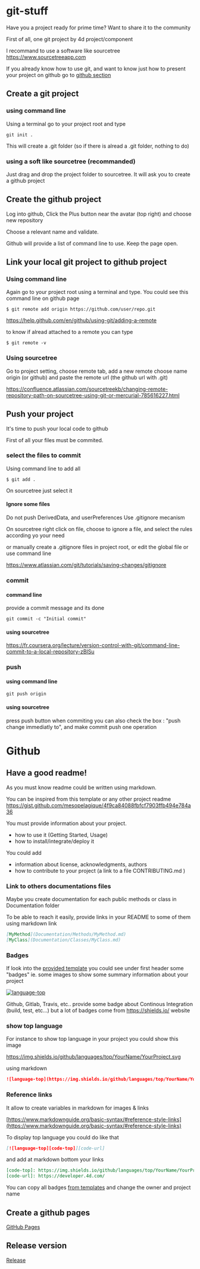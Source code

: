 # git-stuff

Have you a project ready for prime time? Want to share it to the community

First of all, one git project by 4d project/component

I recommand to use a software like sourcetree https://www.sourcetreeapp.com

If you already know how to use git, and want to know just how to present your project on github go to [github section](#github)


## Create a git project

### using command line

Using a terminal go to your project root and type

```
git init .
```

This will create a .git folder (so if there is alread a .git folder, nothing to do)

### using a soft like sourcetree (recommanded)

Just drag and drop the project folder to sourcetree. It will ask you to create a github project

## Create the github project

Log into github, Click the Plus button near the avatar (top right) and choose new repository

Choose a relevant name and validate.

Github will provide a list of command line to use. Keep the page open.

## Link your local git project to github project

### Using command line

Again go to your project root using a terminal and type.
You could see this command line on github page

```
$ git remote add origin https://github.com/user/repo.git
```
https://help.github.com/en/github/using-git/adding-a-remote

to know if alread attached to a remote you can type 

```
$ git remote -v 
```

### Using sourcetree

Go to project setting, choose remote tab, add a new remote
choose name origin (or github) and paste the remote url (the github url with .git)

https://confluence.atlassian.com/sourcetreekb/changing-remote-repository-path-on-sourcetree-using-git-or-mercurial-785616227.html

## Push your project

It's time to push your local code to github

First of all your files must be commited.

### select the files to commit

Using command line to add all
```
$ git add .
```

On sourcetree just select it

#### Ignore some files

Do not push DerivedData, and userPreferences
Use .gitignore mecanism

On sourcetree right click on file, choose to ignore a file, and select the rules according yo your need

or manually create a .gitignore files in project root, or edit the global file
or use command line

https://www.atlassian.com/git/tutorials/saving-changes/gitignore

### commit

#### command line

provide a commit message and its done

```
git commit -c "Initial commit" 
```

#### using sourcetree

https://fr.coursera.org/lecture/version-control-with-git/command-line-commit-to-a-local-repository-zBlSu

### push

#### using command line 

```
git push origin
```

#### using sourcetree

press push button
when commiting you can also check the box : "push change immediatly to", and make commit push one operation

# Github

## Have a good readme!

As you must know readme could be written using markdown.

You can be inspired from this template or any other project readme
https://gist.github.com/mesopelagique/4f9ca84088fbfcf7903ffb494e784a36

You must provide information about your project.
- how to use it (Getting Started, Usage)
- how to install/integrate/deploy it

You could add
- information about license, acknowledgments, authors
- how to contribute to your project (a link to a file CONTRIBUTING.md )

### Link to others documentations files

Maybe you create documentation for each public methods or class in Documentation folder

To be able to reach it easily, provide links in your README to some of them using markdown link

```markdown
[MyMethod](Documentation/Methods/MyMethod.md)
[MyClass](Documentation/Classes/MyClass.md)
```

### Badges

If look into the [provided template](https://gist.github.com/mesopelagique/4f9ca84088fbfcf7903ffb494e784a36) you could see under first header some "badges" ie. some images to show some summary information about your project

[![language-top][code-top]][code-url]

Github, Gitlab, Travis, etc.. provide some badge about Continous Integration (build, test, etc...) but a lot of badges come from https://shields.io/ website

### show top language

For instance to show top language in your project you could show this image

https://img.shields.io/github/languages/top/YourName/YourProject.svg

using markdown
```markdown
![language-top](https://img.shields.io/github/languages/top/YourName/YourProject.svg)
```

### Reference links

It allow to create variables in markdown for images & links

[https://www.markdownguide.org/basic-syntax/#reference-style-links](https://www.markdownguide.org/basic-syntax/#reference-style-links)

To display top language you could do like that

```markdown
[![language-top][code-top]][code-url]
```

and add at markdown bottom your links
```markdown
[code-top]: https://img.shields.io/github/languages/top/YourName/YourProject.svg
[code-url]: https://developer.4d.com/
```

You can copy all badges [from templates](https://gist.githubusercontent.com/mesopelagique/4f9ca84088fbfcf7903ffb494e784a36/raw/5e426af569daff9249fce2dabd01e33654ac11a0/README-Template.md)
and change the owner and project name

## Create a github pages

[GitHub Pages](GitHubPages.md)

## Release version

[Release](Release.md)

[code-top]: https://img.shields.io/github/languages/top/mesopelagique/CollectionUtils.svg
[code-url]: https://developer.4d.com/

